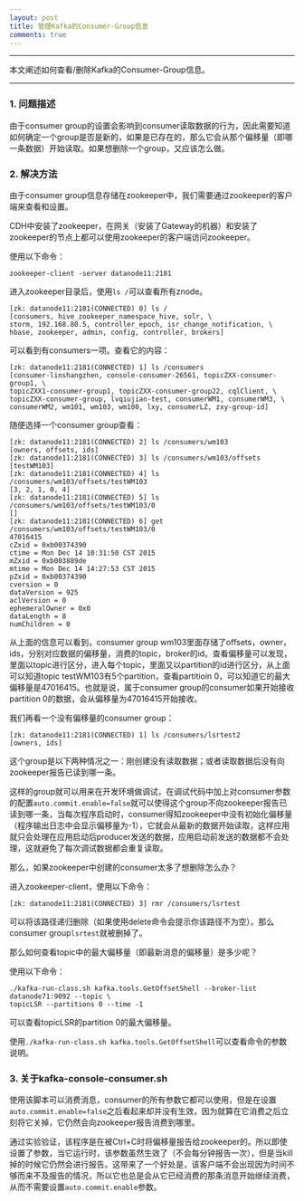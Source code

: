 ```yaml
---
layout: post
title: 管理Kafka的Consumer-Group信息
comments: true
---
```


---

本文阐述如何查看/删除Kafka的Consumer-Group信息。

---

### 1. 问题描述

由于consumer group的设置会影响到consumer读取数据的行为，因此需要知道如何确定一个group是否是新的，如果是已存在的，那么它会从那个偏移量（即哪一条数据）开始读取。如果想删除一个group，又应该怎么做。

### 2. 解决方法

由于consumer group信息存储在zookeeper中，我们需要通过zookeeper的客户端来查看和设置。

CDH中安装了zookeeper，在网关（安装了Gateway的机器）和安装了zookeeper的节点上都可以使用zookeeper的客户端访问zookeeper。

使用以下命令：

```shell
zookeeper-client -server datanode11:2181
```

进入zookeeper目录后，使用`ls /`可以查看所有znode。

```shell
[zk: datanode11:2181(CONNECTED) 0] ls /
[consumers, hive_zookeeper_namespace_hive, solr, \
storm, 192.168.80.5, controller_epoch, isr_change_notification, \
hbase, zookeeper, admin, config, controller, brokers]
```

可以看到有consumers一项。查看它的内容：

```shell
[zk: datanode11:2181(CONNECTED) 1] ls /consumers
[consumer-linshangzhen, console-consumer-26561, topicZXX-consumer-group1, \
topicZXX1-consumer-group1, topicZXX-consumer-group22, cqlClient, \
topicZXX-consumer-group, lvqiujian-test, consumerWM1, consumerWM3, \
consumerWM2, wm101, wm103, wm100, lxy, consumerLZ, zxy-group-id]
```

随便选择一个consumer group查看：

```shell
[zk: datanode11:2181(CONNECTED) 2] ls /consumers/wm103
[owners, offsets, ids]      
[zk: datanode11:2181(CONNECTED) 3] ls /consumers/wm103/offsets
[testWM103]
[zk: datanode11:2181(CONNECTED) 4] ls /consumers/wm103/offsets/testWM103
[3, 2, 1, 0, 4]
[zk: datanode11:2181(CONNECTED) 5] ls /consumers/wm103/offsets/testWM103/0
[]
[zk: datanode11:2181(CONNECTED) 6] get /consumers/wm103/offsets/testWM103/0
47016415
cZxid = 0xb00374390
ctime = Mon Dec 14 10:31:50 CST 2015
mZxid = 0xb003889de
mtime = Mon Dec 14 14:27:53 CST 2015
pZxid = 0xb00374390
cversion = 0
dataVersion = 925
aclVersion = 0
ephemeralOwner = 0x0
dataLength = 8
numChildren = 0
```

从上面的信息可以看到，consumer group wm103里面存储了offsets，owner，ids，分别对应数据的偏移量，消费的topic，broker的id。查看偏移量可以发现，里面以topic进行区分，进入每个topic，里面又以partition的id进行区分，从上面可以知道topic testWM103有5个partition，查看partitioin 0，可以知道它的最大偏移量是47016415。也就是说，属于consumer group的consumer如果开始接收partition 0的数据，会从偏移量为47016415开始接收。

我们再看一个没有偏移量的consumer group：

```shell
[zk: datanode11:2181(CONNECTED) 1] ls /consumers/lsrtest2
[owners, ids]
```

这个group是以下两种情况之一：刚创建没有读取数据；或者读取数据后没有向zookeeper报告已读到哪一条。

这样的group就可以用来在开发环境做调试，在调试代码中加上对consumer参数的配置`auto.commit.enable=false`就可以使得这个group不向zookeeper报告已读到哪一条，当每次程序启动时，consumer得知zookeeper中没有初始化偏移量（程序输出日志中会显示偏移量为-1），它就会从最新的数据开始读取，这样应用就只会处理在应用启动后producer发送的数据，应用启动前发送的数据都不会处理，这就避免了每次调试数据都会重复读取。

那么，如果zookeeper中创建的consumer太多了想删除怎么办？

进入zookeeper-client，使用以下命令：

```shell
[zk: datanode11:2181(CONNECTED) 3] rmr /consumers/lsrtest
```

可以将该路径递归删除（如果使用delete命令会提示你该路径不为空）。那么consumer group`lsrtest`就被删掉了。

那么如何查看topic中的最大偏移量（即最新消息的偏移量）是多少呢？

使用以下命令：

```shell
./kafka-run-class.sh kafka.tools.GetOffsetShell --broker-list datanode71:9092 --topic \
topicLSR --partitions 0 --time -1
```

可以查看topicLSR的partition 0的最大偏移量。

使用`./kafka-run-class.sh kafka.tools.GetOffsetShell`可以查看命令的参数说明。

### 3. 关于kafka-console-consumer.sh

使用该脚本可以消费消息，consumer的所有参数它都可以使用，但是在设置`auto.commit.enable=false`之后看起来却并没有生效，因为就算在它消费之后立刻将它关掉，它仍然会向zookeeper报告消费到哪里。

通过实验验证，该程序是在被Ctrl+C时将偏移量报告给zookeeper的。所以即使设置了参数，当它运行时，该参数虽然生效了（不会每分钟报告一次），但是当kill掉的时候它仍然会进行报告。这带来了一个好处是，该客户端不会出现因为时间不够而来不及报告的情况，所以它也总是会从它已经消费的那条消息开始继续消费，从而不需要设置`auto.commit.enable`参数。
